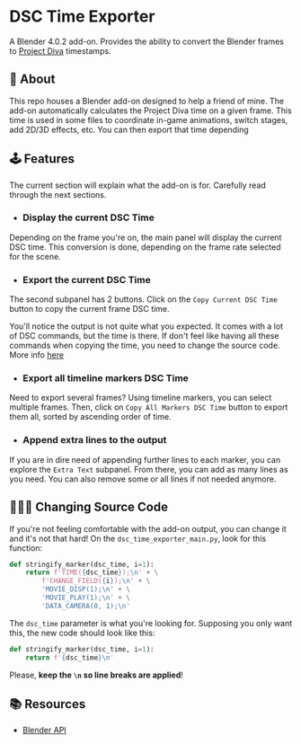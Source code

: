 # **DSC Time Exporter**
A Blender 4.0.2 add-on. Provides the ability to convert the Blender frames to [Project Diva](https://store.steampowered.com/app/1761390/Hatsune_Miku_Project_DIVA_Mega_Mix/) timestamps.

<!-- ## 📝 **Authorship** -->

## 📒 **About**
This repo houses a Blender add-on designed to help a friend of mine. The add-on automatically calculates the Project Diva time on a given frame. This time is used in some files to coordinate in-game animations, switch stages, add 2D/3D effects, etc. You can then export that time depending 

<!-- ## 🚨 **Disclaimer** -->
<!-- You're free  -->

## 🕹️ **Features**
The current section will explain what the add-on is for. Carefully read through the next sections.

- ### **Display the current DSC Time**
Depending on the frame you're on, the main panel will display the current DSC time. This conversion is done, depending on the frame rate selected for the scene.

<!-- GIF -->

- ### **Export the current DSC Time**
The second subpanel has 2 buttons. Click on the `Copy Current DSC Time` button to copy the current frame DSC time.

<!-- GIF -->

You'll notice the output is not quite what you expected. It comes with a lot of DSC commands, but the time is there. If don't feel like having all these commands when copying the time, you need to change the source code. More info [here](#👨🏻‍💻-changing-source-code)

- ### **Export all timeline markers DSC Time**
Need to export several frames? Using timeline markers, you can select multiple frames. Then, click on `Copy All Markers DSC Time` button to export them all, sorted by ascending order of time.

<!-- GIF -->

- ### **Append extra lines to the output**
If you are in dire need of appending further lines to each marker, you can explore the `Extra Text` subpanel. From there, you can add as many lines as you need. You can also remove some or all lines if not needed anymore.

<!-- GIF -->

## 👨🏻‍💻 **Changing Source Code**
If you're not feeling comfortable with the add-on output, you can change it and it's not that hard! On the `dsc_time_exporter_main.py`, look for this function:

```py
def stringify_marker(dsc_time, i=1):
	return f'TIME({dsc_time});\n' + \
		f'CHANGE_FIELD({i});\n' + \
		'MOVIE_DISP(1);\n' + \
		'MOVIE_PLAY(1);\n' + \
		'DATA_CAMERA(0, 1);\n'
```

The `dsc_time` parameter is what you're looking for. Supposing you only want this, the new code should look like this:

```py
def stringify_marker(dsc_time, i=1):
	return f'{dsc_time}\n'
```

Please, **keep the `\n` so line breaks are applied**!
## 📚 **Resources**

- [Blender API](https://docs.blender.org/api/current/index.html)